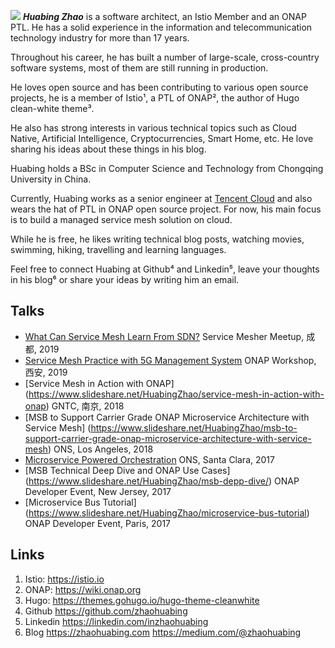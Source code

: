 ![](/img/zhaohuabing.png)  **_Huabing Zhao_** is a software architect, an Istio Member and an ONAP PTL. He has a solid experience in the information and telecommunication technology industry for more than 17 years. 

Throughout his career, he has built a number of large-scale, cross-country software systems, most of them are still running in production. 

He loves open source and has been contributing to various open source projects, he is a member of Istio¹,  a PTL of ONAP²,  the author of Hugo clean-white theme³.  

He also has strong interests in various technical topics such as Cloud Native, Artificial Intelligence, Cryptocurrencies, Smart Home, etc. He love sharing his ideas about these things in his blog.

Huabing holds a BSc in Computer Science and Technology from Chongqing University in China. 

Currently, Huabing works as a senior engineer at [Tencent Cloud](https://cloud.tencent.com/) and also wears the hat of PTL in ONAP open source project. For now, his main focus is to build a managed service mesh solution on cloud.

While he is free, he likes writing technical blog posts, watching movies, swimming, hiking, travelling and learning languages.

Feel free to connect Huabing at Github⁴ and Linkedin⁵, leave your thoughts in his blog⁶ or share your ideas by writing him an email. 

## Talks
* [What Can Service Mesh Learn From SDN?](/slides/what-can-service-mesh-learn-from-sdn-servicemesher-meetup-20191026.pdf) Service Mesher Meetup, 成都, 2019
* [Service Mesh Practice with 5G Management System](/slides/service-mesh-practice-with-5g-management-system-lfn.pdf) ONAP Workshop, 西安, 2019
* [Service Mesh in Action with ONAP] (https://www.slideshare.net/HuabingZhao/service-mesh-in-action-with-onap) GNTC, 南京, 2018
* [MSB to Support Carrier Grade ONAP Microservice Architecture with Service Mesh] (https://www.slideshare.net/HuabingZhao/msb-to-support-carrier-grade-onap-microservice-architecture-with-service-mesh) ONS, Los Angeles, 2018
* [Microservice Powered Orchestration](https://www.slideshare.net/HuabingZhao/microservice-powered-orchestration-126100339) ONS, Santa Clara, 2017
* [MSB Technical Deep Dive and ONAP Use Cases] (https://www.slideshare.net/HuabingZhao/msb-depp-dive/) ONAP Developer Event, New Jersey, 2017
* [Microservice Bus Tutorial] (https://www.slideshare.net/HuabingZhao/microservice-bus-tutorial) ONAP Developer Event, Paris, 2017

## Links

1. Istio:          https://istio.io
2. ONAP:       https://wiki.onap.org
3. Hugo:        https://themes.gohugo.io/hugo-theme-cleanwhite
4. Github      https://github.com/zhaohuabing
5. Linkedin   https://linkedin.com/inzhaohuabing 
6. Blog          https://zhaohuabing.com  https://medium.com/@zhaohuabing
